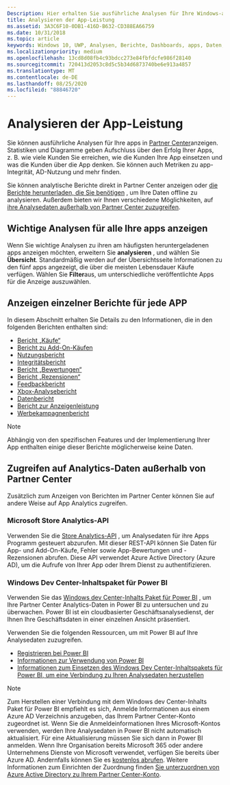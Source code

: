 ```yaml
---
Description: Hier erhalten Sie ausführliche Analysen für Ihre Windows-apps im Partner Center oder über andere Methoden.
title: Analysieren der App-Leistung
ms.assetid: 3A3C6F10-0DB1-416D-B632-CD388EA66759
ms.date: 10/31/2018
ms.topic: article
keywords: Windows 10, UWP, Analysen, Berichte, Dashboards, apps, Daten, Metriken
ms.localizationpriority: medium
ms.openlocfilehash: 13cd8d08fb4c93bdcc273e84fbfdcfe986f28140
ms.sourcegitcommit: 720413d2053c8d5c5b34d6873740be6e913a4857
ms.translationtype: MT
ms.contentlocale: de-DE
ms.lasthandoff: 08/25/2020
ms.locfileid: "88846720"
---
```

# <a name="analyze-app-performance"></a>Analysieren der App-Leistung

Sie können ausführliche Analysen für Ihre apps in [Partner Center](https://partner.microsoft.com/dashboard)anzeigen. Statistiken und Diagramme geben Aufschluss über den Erfolg Ihrer Apps, z. B. wie viele Kunden Sie erreichen, wie die Kunden Ihre App einsetzen und was die Kunden über die App denken. Sie können auch Metriken zu app-Integrität, AD-Nutzung und mehr finden.

Sie können analytische Berichte direkt in Partner Center anzeigen oder [die Berichte herunterladen, die Sie benötigen](download-analytic-reports.md) , um Ihre Daten offline zu analysieren. Außerdem bieten wir Ihnen verschiedene Möglichkeiten, auf [ihre Analysedaten außerhalb von Partner Center zuzugreifen](#outside).

## <a name="view-key-analytics-for-all-your-apps"></a>Wichtige Analysen für alle Ihre apps anzeigen

Wenn Sie wichtige Analysen zu ihren am häufigsten heruntergeladenen apps anzeigen möchten, erweitern Sie **analysieren** , und wählen Sie **Übersicht**. Standardmäßig werden auf der Übersichtsseite Informationen zu den fünf apps angezeigt, die über die meisten Lebensdauer Käufe verfügen. Wählen Sie **Filter**aus, um unterschiedliche veröffentlichte Apps für die Anzeige auszuwählen.

## <a name="view-individual-reports-for-each-app"></a>Anzeigen einzelner Berichte für jede APP

In diesem Abschnitt erhalten Sie Details zu den Informationen, die in den folgenden Berichten enthalten sind:

-   [Bericht „Käufe“](acquisitions-report.md)
-   [Bericht zu Add-On-Käufen](add-on-acquisitions-report.md)
-   [Nutzungsbericht](usage-report.md)
-   [Integritätsbericht](health-report.md)
-   [Bericht „Bewertungen“](ratings-report.md)
-   [Bericht „Rezensionen“](reviews-report.md)
-   [Feedbackbericht](feedback-report.md)
-   [Xbox-Analysebericht](xbox-analytics-report.md)
-   [Datenbericht](insights-report.md)
-   [Bericht zur Anzeigenleistung](advertising-performance-report.md)
-   [Werbekampagnenbericht](promote-your-app-report.md)


> [!NOTE]
> Abhängig von den spezifischen Features und der Implementierung Ihrer App enthalten einige dieser Berichte möglicherweise keine Daten.

<span id="outside"/>

## <a name="access-analytics-data-outside-of-partner-center"></a>Zugreifen auf Analytics-Daten außerhalb von Partner Center

Zusätzlich zum Anzeigen von Berichten im Partner Center können Sie auf andere Weise auf App Analytics zugreifen.

### <a name="microsoft-store-analytics-api"></a>Microsoft Store Analytics-API

Verwenden Sie die [Store Analytics-API](../monetize/access-analytics-data-using-windows-store-services.md) , um Analysedaten für ihre Apps Programm gesteuert abzurufen. Mit dieser REST-API können Sie Daten für App- und Add-On-Käufe, Fehler sowie App-Bewertungen und -Rezensionen abrufen. Diese API verwendet Azure Active Directory (Azure AD), um die Aufrufe von Ihrer App oder Ihrem Dienst zu authentifizieren.

### <a name="windows-dev-center-content-pack-for-power-bi"></a>Windows Dev Center-Inhaltspaket für Power BI

Verwenden Sie das [Windows dev Center-Inhalts Paket für Power BI](https://powerbi.microsoft.com/documentation/powerbi-content-pack-windows-dev-center/) , um Ihre Partner Center Analytics-Daten in Power BI zu untersuchen und zu überwachen. Power BI ist ein cloudbasierter Geschäftsanalysedienst, der Ihnen Ihre Geschäftsdaten in einer einzelnen Ansicht präsentiert.

Verwenden Sie die folgenden Ressourcen, um mit Power BI auf Ihre Analysedaten zuzugreifen.

* [Registrieren bei Power BI](https://powerbi.microsoft.com/documentation/powerbi-service-self-service-signup-for-power-bi/)
* [Informationen zur Verwendung von Power BI](https://powerbi.microsoft.com/guided-learning/)
* [Informationen zum Einsetzen des Windows Dev Center-Inhaltspakets für Power BI, um eine Verbindung zu Ihren Analysedaten herzustellen](https://powerbi.microsoft.com/documentation/powerbi-content-pack-windows-dev-center/)

> [!NOTE]
> Zum Herstellen einer Verbindung mit dem Windows dev Center-Inhalts Paket für Power BI empfiehlt es sich, Anmelde Informationen aus einem Azure AD Verzeichnis anzugeben, das Ihrem Partner Center-Konto zugeordnet ist. Wenn Sie die Anmeldeinformationen Ihres Microsoft-Kontos verwenden, werden Ihre Analysedaten in Power BI nicht automatisch aktualisiert. Für eine Aktualisierung müssen Sie sich dann in Power BI anmelden. Wenn Ihre Organisation bereits Microsoft 365 oder andere Unternehmens Dienste von Microsoft verwendet, verfügen Sie bereits über Azure AD. Andernfalls können Sie es [kostenlos abrufen](https://account.azure.com/organization). Weitere Informationen zum Einrichten der Zuordnung finden [Sie unterzuordnen von Azure Active Directory zu Ihrem Partner Center-Konto](associate-azure-ad-with-dev-center.md).
